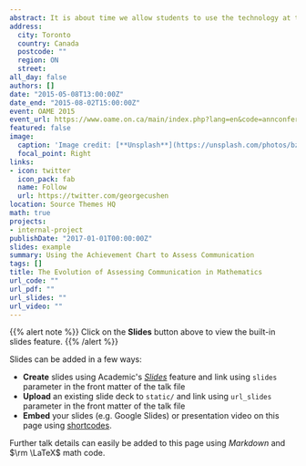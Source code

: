 ```yaml
---
abstract: It is about time we allow students to use the technology at their fingertips to demonstrate their understanding of mathematics. We will show the various strategies we used to "revolutionize" the paper and pencil approach to mathematics evaluation in our classes.  Our approach to assessment builds growth mindsets, improves student engagement, and, as a result, improves learning. Further, every students' ability to collaborate effectively is nurtured. Student exemplars and rubrics will be shared.  Participants will leave this workshop with strategies they can immediately implement in their classrooms to assess student work.
address:
  city: Toronto
  country: Canada
  postcode: ""
  region: ON
  street: 
all_day: false
authors: []
date: "2015-05-08T13:00:00Z"
date_end: "2015-08-02T15:00:00Z"
event: OAME 2015
event_url: https://www.oame.on.ca/main/index.php?lang=en&code=annconference
featured: false
image:
  caption: 'Image credit: [**Unsplash**](https://unsplash.com/photos/bzdhc5b3Bxs)'
  focal_point: Right
links:
- icon: twitter
  icon_pack: fab
  name: Follow
  url: https://twitter.com/georgecushen
location: Source Themes HQ
math: true
projects:
- internal-project
publishDate: "2017-01-01T00:00:00Z"
slides: example
summary: Using the Achievement Chart to Assess Communication
tags: []
title: The Evolution of Assessing Communication in Mathematics
url_code: ""
url_pdf: ""
url_slides: ""
url_video: ""
---
```


{{% alert note %}}
Click on the **Slides** button above to view the built-in slides feature.
{{% /alert %}}

Slides can be added in a few ways:

- **Create** slides using Academic's [*Slides*](https://sourcethemes.com/academic/docs/managing-content/#create-slides) feature and link using `slides` parameter in the front matter of the talk file
- **Upload** an existing slide deck to `static/` and link using `url_slides` parameter in the front matter of the talk file
- **Embed** your slides (e.g. Google Slides) or presentation video on this page using [shortcodes](https://sourcethemes.com/academic/docs/writing-markdown-latex/).

Further talk details can easily be added to this page using *Markdown* and $\rm \LaTeX$ math code.
